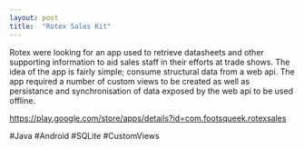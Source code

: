 ```yaml
---
layout: post
title:  "Rotex Sales Kit"
---
```


Rotex were looking for an app used to retrieve datasheets and other supporting information to aid sales staff in their efforts at trade shows. The idea of the app is fairly simple; consume structural data from a web api. The app required a number of custom views to be created as well as persistance and synchronisation of data exposed by the web api to be used offline.

https://play.google.com/store/apps/details?id=com.footsqueek.rotexsales

#Java #Android #SQLite #CustomViews
